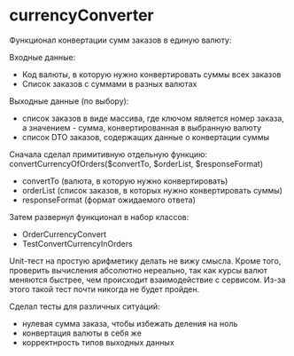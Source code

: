 # currencyConverter

Функционал конвертации сумм заказов в единую валюту:

Входные данные:
- Код валюты, в которую нужно конвертировать суммы всех заказов
- Список заказов с суммами в разных валютах

Выходные данные (по выбору):
- список заказов в виде массива, где ключом является номер заказа, а значением - сумма, конвертированная в выбранную валюту
- список DTO заказов, содержащих данные о конвертации суммы


Сначала сделал примитивную отдельную функцию:
convertCurrencyOfOrders($convertTo, $orderList, $responseFormat)
- convertTo (валюта, в которую нужно конвертировать)
- orderList (список заказов, в которых нужно конвертировать суммы)
- responseFormat (формат ожидаемого ответа)

Затем развернул функционал в набор классов:
- OrderCurrencyConvert
- TestConvertCurrencyInOrders

Unit-тест на простую арифметику делать не вижу смысла. Кроме того, проверить вычисления абсолютно нереально, так как курсы валют меняются быстрее, чем происходит взаимодействие с сервисом. Из-за этого такой тест почти никогда не будет пройден.

Сделал тесты для различных ситуаций:
- нулевая сумма заказа, чтобы избежать деления на ноль
- конвертация валюты в себя же
- корректнрость типов выходных данных

